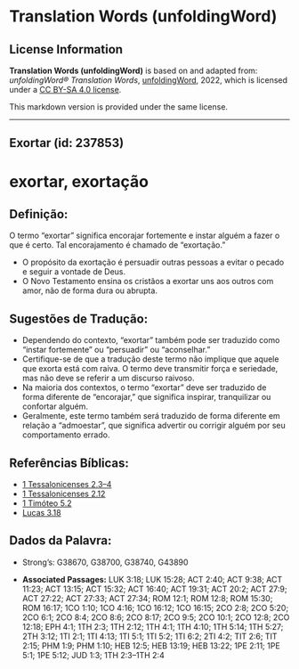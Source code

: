 # Translation Words (unfoldingWord)

## License Information

**Translation Words (unfoldingWord)** is based on and adapted from: _unfoldingWord® Translation Words_, [unfoldingWord](https://unfoldingword.org/utw), 2022, which is licensed under a [CC BY-SA 4.0 license](https://creativecommons.org/licenses/by-sa/4.0/legalcode.en).

This markdown version is provided under the same license.



--------------------------------

## Exortar (id: 237853)

exortar, exortação
==================

Definição:
----------

O termo “exortar” significa encorajar fortemente e instar alguém a fazer o que é certo. Tal encorajamento é chamado de “exortação.”

* O propósito da exortação é persuadir outras pessoas a evitar o pecado e seguir a vontade de Deus.
* O Novo Testamento ensina os cristãos a exortar uns aos outros com amor, não de forma dura ou abrupta.

Sugestões de Tradução:
----------------------

* Dependendo do contexto, “exortar” também pode ser traduzido como “instar fortemente” ou “persuadir” ou “aconselhar.”
* Certifique\-se de que a tradução deste termo não implique que aquele que exorta está com raiva. O termo deve transmitir força e seriedade, mas não deve se referir a um discurso raivoso.
* Na maioria dos contextos, o termo “exortar” deve ser traduzido de forma diferente de “encorajar,” que significa inspirar, tranquilizar ou confortar alguém.
* Geralmente, este termo também será traduzido de forma diferente em relação a “admoestar”, que significa advertir ou corrigir alguém por seu comportamento errado.

Referências Bíblicas:
---------------------

* [1 Tessalonicenses 2\.3–4](https://ref.ly/1Thess2:3-1Thess2:4)
* [1 Tessalonicenses 2\.12](https://ref.ly/1Thess2:12)
* [1 Timóteo 5\.2](https://ref.ly/1Tim5:2)
* [Lucas 3\.18](https://ref.ly/Luke3:18)

Dados da Palavra:
-----------------

* Strong’s: G38670, G38700, G38740, G43890

* **Associated Passages:** LUK 3:18; LUK 15:28; ACT 2:40; ACT 9:38; ACT 11:23; ACT 13:15; ACT 15:32; ACT 16:40; ACT 19:31; ACT 20:2; ACT 27:9; ACT 27:22; ACT 27:33; ACT 27:34; ROM 12:1; ROM 12:8; ROM 15:30; ROM 16:17; 1CO 1:10; 1CO 4:16; 1CO 16:12; 1CO 16:15; 2CO 2:8; 2CO 5:20; 2CO 6:1; 2CO 8:4; 2CO 8:6; 2CO 8:17; 2CO 9:5; 2CO 10:1; 2CO 12:8; 2CO 12:18; EPH 4:1; 1TH 2:3; 1TH 2:12; 1TH 4:1; 1TH 4:10; 1TH 5:14; 1TH 5:27; 2TH 3:12; 1TI 2:1; 1TI 4:13; 1TI 5:1; 1TI 5:2; 1TI 6:2; 2TI 4:2; TIT 2:6; TIT 2:15; PHM 1:9; PHM 1:10; HEB 12:5; HEB 13:19; HEB 13:22; 1PE 2:11; 1PE 5:1; 1PE 5:12; JUD 1:3; 1TH 2:3–1TH 2:4

